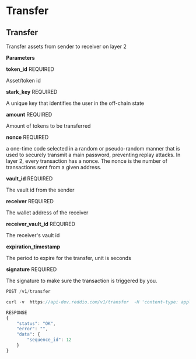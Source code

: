 # Transfer

## Transfer

Transfer assets from sender to receiver on layer 2

**Parameters**

**token_id** REQUIRED

Asset/token id

**stark_key** REQUIRED

A unique key that identifies the user in the off-chain state

**amount** REQUIRED

Amount of tokens to be transferred

**nonce** REQUIRED

a one-time code selected in a random or pseudo-random manner that is used to securely transmit a main password, preventing replay attacks. In layer 2, every transaction has a nonce. The nonce is the number of transactions sent from a given address.

**vault_id** REQUIRED

The vault id from the sender

**receiver** REQUIRED

The wallet address of the receiver

**receiver_vault_id** REQUIRED

The receiver's vault id

**expiration_timestamp**

The period to expire for the transfer, unit is seconds

**signature** REQUIRED

The signature to make sure the transaction is triggered by you.

```jsx
POST /v1/transfer
```

```jsx
curl -v  https://api-dev.reddio.com/v1/transfer  -H 'content-type: application/json'  -d '{ "asset_id":"0x284698644e92ad774d6e601d9f0cefa137872d0eeadc92ea3fe1fb973d32594", "stark_key":"0x761f1709a72a7e1d9a503faf2a1067686f315acdc825a804e1281fbd39accda", "amount":10, "nonce":100, "vault_id":1000, "receiver": "0x761f1709a72a7e1d9a503faf2a1067686f315acdc825a804e1281fbd39accda", "receiver_vault_id":10,"expiration_timestamp":4194303, "signature":{"r":"0xab","s":"0xbb"}}'
```

```jsx
RESPONSE
{
	"status": "OK",
	"error": "",
	"data": {
		"sequence_id": 12
	}
}
```